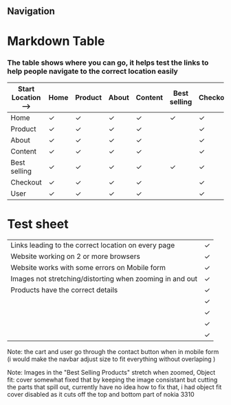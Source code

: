 

## Navigation 
# Markdown Table
### The table shows where you can go, it helps test the links to help people navigate to the correct location easily

| Start Location -->  | Home | Product | About | Content | Best selling |  Checkout | User| |
|---|---|---|---|---|---|---|---|---|
| Home | &check; | &check; | &check; | &check; |  &check; | &check; | &check; |
| Product | &check; | &check; | &check;  |  &check; |  | &check; | &check; |
| About | &check; | &check;  | &check; | &check;  |  | &check; | &check; |
| Content | &check; |  &check; |  &check; | &check; |  | &check; | &check; |
| Best selling | &check; |  &check; |  &check; |  &check; | &check; |  &check; | &check; |
| Checkout | &check; |  &check; |  &check; |  &check; | |  &check; | &check; |
| User | &check; |  &check; |  &check; |  &check; |  |  &check; | &check; |
# Test sheet

|   |  |
|---|---|
| Links leading to the correct location on every page | &check; | 
| Website working on 2 or more browsers | &check; | 
| Website works with some errors on Mobile form | &check; |  
| Images not stretching/distorting when zooming in and out | &check; |  
| Products have the correct details | &check; | 
|  | &check; | 
|  | &check; | 
|  | &check; | 
|  | &check; | 



Note: the cart and user go through the contact button when in mobile form (i would make the navbar adjust size to fit everything without overlaping )

Note: Images in the "Best Selling Products" stretch when zoomed, Object fit: cover somewhat fixed that by keeping the image consistant but cutting the parts that spill out, currently have no idea how to fix that, i had object fit cover disabled as it cuts off the top and bottom part of nokia 3310